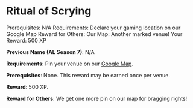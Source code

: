 # Ritual of Scrying

Prerequisites: N/A
Requirements: Declare your gaming location on our Google Map
Reward for Others: Our Map: Another marked venue!
Your Reward: 500 XP

**Previous Name (AL Season 7)**: N/A

**Requirements**: Pin your venue on our [Google Map](https://homebrewery.naturalcrit.com/).

**Prerequisites**: None. This reward may be earned once per venue.

**Reward**: 500 XP.

**Reward for Others**: We get one more pin on our map for bragging rights!